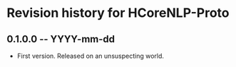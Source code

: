 # Revision history for HCoreNLP-Proto

## 0.1.0.0  -- YYYY-mm-dd

* First version. Released on an unsuspecting world.
